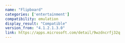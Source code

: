 ```yaml
---
name: "Flipboard"
categories: ['entertainment']
compatibility: emulation
display_result: "Compatible"
version_from: "4.1.2.1.3.0"
link: https://apps.microsoft.com/detail/9wzdncrfj32q
---
```


